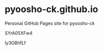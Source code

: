 # pyoosho-ck.github.io
Personal GitHub Pages site for pyoosho-ck






















































SYrA05XFw4

Iy3GBhfLf
